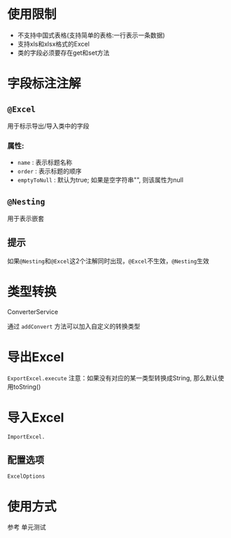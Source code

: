 # 使用限制
- 不支持中国式表格(支持简单的表格:一行表示一条数据)
- 支持xls和xlsx格式的Excel
- 类的字段必须要存在get和set方法

# 字段标注注解
## `@Excel` 
用于标示导出/导入类中的字段

### 属性:
- `name` : 表示标题名称
- `order` : 表示标题的顺序
- `emptyToNull` : 默认为true; 如果是空字符串"", 则该属性为null

## `@Nesting`
用于表示嵌套

## 提示
如果`@Nesting`和`@Excel`这2个注解同时出现，`@Excel`不生效，`@Nesting`生效

# 类型转换
ConverterService

通过 `addConvert` 方法可以加入自定义的转换类型

# 导出Excel
`ExportExcel.execute`
注意：如果没有对应的某一类型转换成String, 那么默认使用toString()
# 导入Excel
`ImportExcel.`
## 配置选项 
`ExcelOptions`

# 使用方式
参考 单元测试
